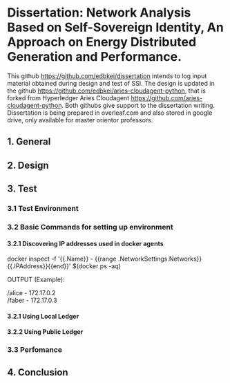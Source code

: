 # Dissertation: Network Analysis Based on Self-Sovereign Identity, An Approach on Energy Distributed Generation and Performance.

This github https://github.com/edbkei/dissertation intends to log input material obtained during design and test of SSI. The design is updated in the github https://github.com/edbkei/aries-cloudagent-python, that is forked from Hyperledger Aries Cloudagent https://github.com/aries-cloudagent-python. Both githubs give support to the dissertation writing. Dissertation is being prepared in overleaf.com and also stored in google drive, only available for master orientor professors.

## 1. General

## 2. Design

## 3. Test
### 3.1 Test Environment

### 3.2 Basic Commands for setting up environment

#### 3.2.1 Discovering IP addresses used in docker agents

docker inspect -f '{{.Name}} - {{range .NetworkSettings.Networks}}{{.IPAddress}}{{end}}' $(docker ps -aq)

OUTPUT (Example):

/alice - 172.17.0.2 \
/faber - 172.17.0.3

#### 3.2.1 Using Local Ledger

#### 3.2.2 Using Public Ledger

### 3.3 Perfomance

## 4. Conclusion
